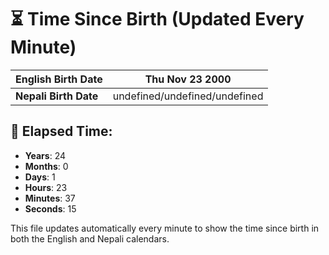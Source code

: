 # ⏳ Time Since Birth (Updated Every Minute)

| **English Birth Date** | Thu Nov 23 2000 |
|------------------------|-------------------------------------|
| **Nepali Birth Date**  | undefined/undefined/undefined                  |

## 📅 Elapsed Time:

- **Years**: 24
- **Months**: 0
- **Days**: 1
- **Hours**: 23
- **Minutes**: 37
- **Seconds**: 15

This file updates automatically every minute to show the time since birth in both the English and Nepali calendars.